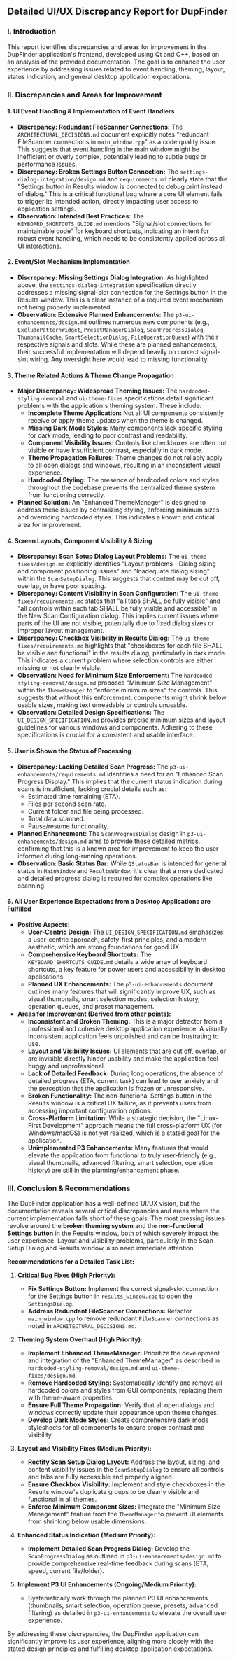 ## Detailed UI/UX Discrepancy Report for DupFinder

### I. Introduction

This report identifies discrepancies and areas for improvement in the DupFinder application's frontend, developed using Qt and C++, based on an analysis of the provided documentation. The goal is to enhance the user experience by addressing issues related to event handling, theming, layout, status indication, and general desktop application expectations.

### II. Discrepancies and Areas for Improvement

#### 1. UI Event Handling & Implementation of Event Handlers

*   **Discrepancy: Redundant FileScanner Connections:** The `ARCHITECTURAL_DECISIONS.md` document explicitly notes "redundant FileScanner connections in `main_window.cpp`" as a code quality issue. This suggests that event handling in the main window might be inefficient or overly complex, potentially leading to subtle bugs or performance issues.
*   **Discrepancy: Broken Settings Button Connection:** The `settings-dialog-integration/design.md` and `requirements.md` clearly state that the "Settings button in Results window is connected to debug print instead of dialog." This is a critical functional bug where a core UI element fails to trigger its intended action, directly impacting user access to application settings.
*   **Observation: Intended Best Practices:** The `KEYBOARD_SHORTCUTS_GUIDE.md` mentions "Signal/slot connections for maintainable code" for keyboard shortcuts, indicating an intent for robust event handling, which needs to be consistently applied across all UI interactions.

#### 2. Event/Slot Mechanism Implementation

*   **Discrepancy: Missing Settings Dialog Integration:** As highlighted above, the `settings-dialog-integration` specification directly addresses a missing signal-slot connection for the Settings button in the Results window. This is a clear instance of a required event mechanism not being properly implemented.
*   **Observation: Extensive Planned Enhancements:** The `p3-ui-enhancements/design.md` outlines numerous new components (e.g., `ExcludePatternWidget`, `PresetManagerDialog`, `ScanProgressDialog`, `ThumbnailCache`, `SmartSelectionDialog`, `FileOperationQueue`) with their respective signals and slots. While these are planned enhancements, their successful implementation will depend heavily on correct signal-slot wiring. Any oversight here would lead to missing functionality.

#### 3. Theme Related Actions & Theme Change Propagation

*   **Major Discrepancy: Widespread Theming Issues:** The `hardcoded-styling-removal` and `ui-theme-fixes` specifications detail significant problems with the application's theming system. These include:
    *   **Incomplete Theme Application:** Not all UI components consistently receive or apply theme updates when the theme is changed.
    *   **Missing Dark Mode Styles:** Many components lack specific styling for dark mode, leading to poor contrast and readability.
    *   **Component Visibility Issues:** Controls like checkboxes are often not visible or have insufficient contrast, especially in dark mode.
    *   **Theme Propagation Failures:** Theme changes do not reliably apply to all open dialogs and windows, resulting in an inconsistent visual experience.
    *   **Hardcoded Styling:** The presence of hardcoded colors and styles throughout the codebase prevents the centralized theme system from functioning correctly.
*   **Planned Solution:** An "Enhanced ThemeManager" is designed to address these issues by centralizing styling, enforcing minimum sizes, and overriding hardcoded styles. This indicates a known and critical area for improvement.

#### 4. Screen Layouts, Component Visibility & Sizing

*   **Discrepancy: Scan Setup Dialog Layout Problems:** The `ui-theme-fixes/design.md` explicitly identifies "Layout problems - Dialog sizing and component positioning issues" and "Inadequate dialog sizing" within the `ScanSetupDialog`. This suggests that content may be cut off, overlap, or have poor spacing.
*   **Discrepancy: Content Visibility in Scan Configuration:** The `ui-theme-fixes/requirements.md` states that "all tabs SHALL be fully visible" and "all controls within each tab SHALL be fully visible and accessible" in the New Scan Configuration dialog. This implies current issues where parts of the UI are not visible, potentially due to fixed dialog sizes or improper layout management.
*   **Discrepancy: Checkbox Visibility in Results Dialog:** The `ui-theme-fixes/requirements.md` highlights that "checkboxes for each file SHALL be visible and functional" in the results dialog, particularly in dark mode. This indicates a current problem where selection controls are either missing or not clearly visible.
*   **Observation: Need for Minimum Size Enforcement:** The `hardcoded-styling-removal/design.md` proposes "Minimum Size Management" within the `ThemeManager` to "enforce minimum sizes" for controls. This suggests that without this enforcement, components might shrink below usable sizes, making text unreadable or controls unusable.
*   **Observation: Detailed Design Specifications:** The `UI_DESIGN_SPECIFICATION.md` provides precise minimum sizes and layout guidelines for various windows and components. Adhering to these specifications is crucial for a consistent and usable interface.

#### 5. User is Shown the Status of Processing

*   **Discrepancy: Lacking Detailed Scan Progress:** The `p3-ui-enhancements/requirements.md` identifies a need for an "Enhanced Scan Progress Display." This implies that the current status indication during scans is insufficient, lacking crucial details such as:
    *   Estimated time remaining (ETA).
    *   Files per second scan rate.
    *   Current folder and file being processed.
    *   Total data scanned.
    *   Pause/resume functionality.
*   **Planned Enhancement:** The `ScanProgressDialog` design in `p3-ui-enhancements/design.md` aims to provide these detailed metrics, confirming that this is a known area for improvement to keep the user informed during long-running operations.
*   **Observation: Basic Status Bar:** While `QStatusBar` is intended for general status in `MainWindow` and `ResultsWindow`, it's clear that a more dedicated and detailed progress dialog is required for complex operations like scanning.

#### 6. All User Experience Expectations from a Desktop Applications are Fulfilled

*   **Positive Aspects:**
    *   **User-Centric Design:** The `UI_DESIGN_SPECIFICATION.md` emphasizes a user-centric approach, safety-first principles, and a modern aesthetic, which are strong foundations for good UX.
    *   **Comprehensive Keyboard Shortcuts:** The `KEYBOARD_SHORTCUTS_GUIDE.md` details a wide array of keyboard shortcuts, a key feature for power users and accessibility in desktop applications.
    *   **Planned UX Enhancements:** The `p3-ui-enhancements` document outlines many features that will significantly improve UX, such as visual thumbnails, smart selection modes, selection history, operation queues, and preset management.
*   **Areas for Improvement (Derived from other points):**
    *   **Inconsistent and Broken Theming:** This is a major detractor from a professional and cohesive desktop application experience. A visually inconsistent application feels unpolished and can be frustrating to use.
    *   **Layout and Visibility Issues:** UI elements that are cut off, overlap, or are invisible directly hinder usability and make the application feel buggy and unprofessional.
    *   **Lack of Detailed Feedback:** During long operations, the absence of detailed progress (ETA, current task) can lead to user anxiety and the perception that the application is frozen or unresponsive.
    *   **Broken Functionality:** The non-functional Settings button in the Results window is a critical UX failure, as it prevents users from accessing important configuration options.
    *   **Cross-Platform Limitation:** While a strategic decision, the "Linux-First Development" approach means the full cross-platform UX (for Windows/macOS) is not yet realized, which is a stated goal for the application.
    *   **Unimplemented P3 Enhancements:** Many features that would elevate the application from functional to truly user-friendly (e.g., visual thumbnails, advanced filtering, smart selection, operation history) are still in the planning/enhancement phase.

### III. Conclusion & Recommendations

The DupFinder application has a well-defined UI/UX vision, but the documentation reveals several critical discrepancies and areas where the current implementation falls short of these goals. The most pressing issues revolve around the **broken theming system** and the **non-functional Settings button** in the Results window, both of which severely impact the user experience. Layout and visibility problems, particularly in the Scan Setup Dialog and Results window, also need immediate attention.

**Recommendations for a Detailed Task List:**

1.  **Critical Bug Fixes (High Priority):**
    *   **Fix Settings Button:** Implement the correct signal-slot connection for the Settings button in `results_window.cpp` to open the `SettingsDialog`.
    *   **Address Redundant FileScanner Connections:** Refactor `main_window.cpp` to remove redundant `FileScanner` connections as noted in `ARCHITECTURAL_DECISIONS.md`.

2.  **Theming System Overhaul (High Priority):**
    *   **Implement Enhanced ThemeManager:** Prioritize the development and integration of the "Enhanced ThemeManager" as described in `hardcoded-styling-removal/design.md` and `ui-theme-fixes/design.md`.
    *   **Remove Hardcoded Styling:** Systematically identify and remove all hardcoded colors and styles from GUI components, replacing them with theme-aware properties.
    *   **Ensure Full Theme Propagation:** Verify that all open dialogs and windows correctly update their appearance upon theme changes.
    *   **Develop Dark Mode Styles:** Create comprehensive dark mode stylesheets for all components to ensure proper contrast and visibility.

3.  **Layout and Visibility Fixes (Medium Priority):**
    *   **Rectify Scan Setup Dialog Layout:** Address the layout, sizing, and content visibility issues in the `ScanSetupDialog` to ensure all controls and tabs are fully accessible and properly aligned.
    *   **Ensure Checkbox Visibility:** Implement and style checkboxes in the Results window's duplicate groups to be clearly visible and functional in all themes.
    *   **Enforce Minimum Component Sizes:** Integrate the "Minimum Size Management" feature from the `ThemeManager` to prevent UI elements from shrinking below usable dimensions.

4.  **Enhanced Status Indication (Medium Priority):**
    *   **Implement Detailed Scan Progress Dialog:** Develop the `ScanProgressDialog` as outlined in `p3-ui-enhancements/design.md` to provide comprehensive real-time feedback during scans (ETA, speed, current file/folder).

5.  **Implement P3 UI Enhancements (Ongoing/Medium Priority):**
    *   Systematically work through the planned P3 UI enhancements (thumbnails, smart selection, operation queue, presets, advanced filtering) as detailed in `p3-ui-enhancements` to elevate the overall user experience.

By addressing these discrepancies, the DupFinder application can significantly improve its user experience, aligning more closely with the stated design principles and fulfilling desktop application expectations.